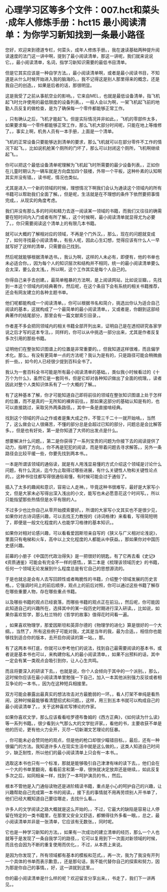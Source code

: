 # 心理学习区等多个文件：007.hct和菜头·成年人修炼手册：hct15 最小阅读清单：为你学习新知找到一条最小路径 

您好，欢迎来到德道专栏，何菜头，成年人修炼手册。，我在速读基础两种提升阅读速度的法门这一讲中啊，提到了最小阅读清单，那这一讲呢，我们就来说说它。，最小阅读清单，名词，指学习新知识需要的最低书目清单。

但是它其实应该是一种自学方法。，最小阅读清单啊，或者是最小阅读书目，不知道是从什么时候开始进入我的脑海的。，我不记得这是别人那里得来的概念，还是我自己的创造。，如果是后者的话，那很明显。

这是我受了之前从事航空业的影响。，它来自MEL，也就是最低设备清单，指飞机起飞时允许使用的最低限度的设备列表。，一般人会以为啊，一架飞机起飞前的地勤人员反复的做检查，是为了确保每一个零件都能够正常工作。

，只有确认之后，飞机才能起飞。但是实际情况并非如此。，飞机的零部件太多，如果要求每一个零件都能够正常工作，那么飞机大部分时间呢，只能在地上等维修了。，事实上啊，机务人员有一本手册，上面是一个清单。

飞机的正常设备只要能够达到清单的要求，那么飞机就可以在部分零件不工作的情况下起飞。，比如说机舱某个厕所的门坏了，那么可以封闭这个厕所，飞机啊继续起飞。。

你可以把这个最低设备清单呢理解为飞机起飞时所需要的最少设备列表。，正如你在儿童时期认为一辆车就是方向盘加四个鼓楼，外带一个平板，这种朴素的认知啊其实并没有错。，读书呢，情况也类似。

尤其是进入一个新的领域的时候，理想情况下啊我们会认为通读这个领域内的所有书籍可以帮助我们全面了解。，但是呢，生活就是在不理想的条件下依然要把事情完成。，从现实的角度考虑。

我们并没有那么多的时间和精力去逐一阅读某一领域的书籍，而我们又往往的确需要在短时间内入门或者有所了解。，这个时候啊，最小阅读清单就显得尤为必要了。，你只需要阅读这个清单上的有限几本书籍。

就可以大概的了解相对应的领域，不再是个门外汉。，那么，现在的问题就变成了，如何寻找最小阅读清单。，有些人呢，因此心生幻想，觉得应该有什么人一早就写好了这样的清单，只需要自己找到。

然后呢就能够根据清单选书。，我认为啊，这样的人未必有，即便有，他的书单也未必适合你。，因为每个人的知识层次和结构并不相同，统一的最小阅读清单要么会太深，要么会太浅。，所以啊，这个工作其实是每个人自己的。

你得自己亲手去创建。，最简单粗暴的方法啊，是上阅读网站，比如说豆瓣。，先找到一本这个领域内的经典著作，然后呢，在这个条目下会有系统的相关书籍推荐，还会有网友建立的各种主题书单。

他们呢都能构成一个阅读清单。，你可以根据书名和简介，挑选出你认为适合自己阅读的基本，这就构成了一个最简单的最小阅读清单。，又或者是，你翻到这部经典著作的结尾部分，那里会有一篇文献索引目录，。

作者差不多会把同领域内的相关书籍全部开列出来，证明自己是在透彻研究各家学说之后才写的这本专注。，同样的，你可以从中挑选一部分出来，尤其是作者反复多次引用的那些书籍。

证明他们在整张知识图谱上的位置是非常重要的。，但我知道这样很难，而且偏学术化。那么，有没有更简单一点的方法呢？我认为是有的，只是路径可能会稍微曲折一些。，如今的人已经很少提到百科全书了。

我认为一套百科全书可能是所有最小阅读清单的基础。，类似我小时候看过的《十万个为什么》，虽然它是一套同书，但是它却对各种知识做出了全面的梳理。，读者因此对整个人类知识体系有了一个大概的了解。。

有了这种基本了解，你才可能知道自己即将前往的领域在整张知识图谱上处于怎样的位置，而不是真的一无所知的裸奔前往。，那如果这部分的基础认知是有的，也可以直接跳过，采取另外两条路径。，其中一条是直接啃经典。

找到这个领域的开山之作或者是集大成之作，不管三千二十一就开始啃。，当然了，这么做会让人很痛苦，不懂的部分总是会超过已知的部分，问题总是会比解答多。，但是也有好处，第一是你知道了大师的出发点是什么。

想要解决什么问题。，第二是你获得了一系列宝贵的问题为你接下去的阅读提供了动力，指明了方向。，你不再是犯犯的阅读，而是带着问题去寻求解答。，另外一条路径会比较平缓一些，你要先找到两本书。。

一本是所谓该领域的通俗读，就是有人用浅显易懂的方式介绍这个领域是讨论什么问题，有什么流派，迄今为止取得过哪些进展，有什么关键性人物和关键性论点的。，这种书往往都写得很通俗易懂，有时候可能会过于通俗了。

插入了太多的趣闻和意识，容易让人走神。，毕竟这种书很难写，最好是大家写小文，但是大家未必写得出深入浅出的小文，能写也未必愿意花这个时间写。，所以只能指望那些热情但是水平有限的人。

不过多少也比你自己从零开始摸索要好。，所谓的大家写小文其实也不是很少见，如果你对古诗词感兴趣，可以去找王力教授的《诗词格律》来看看，写得简短明了，即便是一般文化程度的人也能学习格律的基本知识。。

如果你对相对论感兴趣，可以看看爱因斯坦亲自写的《狭义与广义相对论浅说》，里面只有电梯和火车，高中以上文化程度的人都能从中获益。，那如果你对中国历史感兴趣。

前幕的小册子《中国历代政治得失》是一把很好的钥匙，有了它再去看《史记》《资质通鉴》可能会有完全不一样的感悟。，第二本是《梳理该领域历史》的书籍，任何一个领域无论发展到什么程度总是有它自己的思想源流的。

于是也就总是会有人去写回顾性或者晦脆性的书籍，介绍整个领域发展的历史言格。，它强调时间上的前后顺序，观点上的前后对照，你可以通过这些书籍了解存在哪些重要人物，存在哪些重点书籍。

以及哪些书籍的观点已经衰落，而哪些书籍的观点正在前沿。，然后呢，你可能因此知道自己的兴趣所在，选择其中的某一段历史时期进行深入研读。，比如说，如果你喜欢哲学，那么杜兰特的《哲学的故事》值得花时间看一遍。

，如果喜欢物理学，那爱因斯坦和英菲尔德的《物理学的进化》算是很好的一个大纲。，当然了，所有这些例子可能对我，尤其是当年的我，最为合适。，相信你也能够找到适合你的版本，去开启你阅读的第一站。，那。

有了这两本书打底，你就可以参考他们的说法，找到自己最需要阅读的基本书，或者说是基本书也可以，来构建你私人的最小阅读清单。，如果不出预料的话，其中一定会有某一类观点会吸引到你，让人心生共鸣。

而且将要深入的研读下去。，也就是说，你个人会倾向于其中的一个派别。，那么，这时候你应该在最小阅读清单里勉强一下自己，加入一本其他派别强力反驳或者相互争论的一本书。，因为在这种短兵相接里。

双方可能会暴露出最真实的想法攻击对方最脆弱的一环。，看人打架不单纯是看热闹，这种时候最能够看清楚招式和问题。，这样，用三到五本书就可以构成自己的最小阅读清单了。，关于这种喜欢写博论的作家。

如果你喜欢文学，那么应该看看哈罗德布鲁姆的《西方正典》，《如何读为什么读》等一系列书籍。，很少看到火气那么大的文学批评家。，看他的书，主要收获不单是他的历论，更有他火力全开，灭尽一切新潮文艺理论的狂暴。

，你可能未必会赞同他的观点，但是他的枪口却很少瞄错目标。，最后，还有一种很偏门的方法。我知道许多人在现实生活中就是这么做的。，这类人知道自己时间少，缺乏耐性，所以他们的最小阅读清单上只会有一本书。。

选取这本书也只有一个标准，那就是能够吸引自己津津有味的读下去。，他们会在一个大的书单里翻询，看看前言和第一章，很快就决定放弃还是继续。，如此反复多次之后，如同相亲一样，找到了一本呵护演员的书。，然后。

根本不管他是入门通俗读物还是进阶精读书籍，重点是小心的呵护自己的兴趣，让兴趣帮助自己完成第一本书的阅读。，接下去的事情就不用再劳烦别人开书单了，他们已经大概知道自己要往哪走，去找什么看。。

许多人的文学阅读之路大概就是这么开始的。，不过，它最大的缺陷是容易让人停留在特定的一类书籍里，在那里又安全又舒适，都懒得往外多看一眼。，总之，最小阅读清单并非是一张清单，它应该有无数张。，同时呢。

它也是一种学习新知的方法。，如果有一次成功的建立清单的经历，那么一个人也就等于是发现了一条自我学习的路径，，它可以复用到下一次面对新领域的时候，而且也会因为不断的重复使用而优化。，不过，从本质上来说。

是因为你发现了，所有领域都有基本的模板和范式。，再一次，我为了我没有开列一个具体的书单而表示歉意。，还是那句话，我不能代替你自己的探索和努力，因为那是你自己的事情。，好，这一讲就到这里。。

你的最小阅读清单是什么样的呢？欢迎留言分享出来。，书走了，我们下一讲再见。。